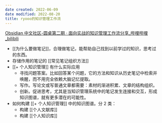 ```yaml
---
date created: 2022-06-09
date modified: 2022-08-20
title: ryooo的知识管理工作流
---
```


[Obsidian 中文社区-圆桌第二期 · 面向实战的知识管理工作流分享_哔哩哔哩_bilibili](https://www.bilibili.com/video/BV1QY4y147VR/?spm_id_from=333.788)

- [[为什么要做笔记]]，合理做笔记，能帮助自己找到以前学过的知识，思考过的东西。
- 存储作用的笔记的 [[常见笔记组织方法]]
- [[+ 个人知识管理]] 有什么实际应用
	- 寻找问题答案。比如回答某个问题，它的方法和知识从历史笔记中检索并唤醒，而不用完全依赖大脑记忆提取。
	- 写作。写论文或写普通文章都需要：素材的渐进积累、文章的结构组织。
	- 创新。促进思考，尤其是当知识管理系统中的笔记发生连接和交互，形成知识图谱，就有更多潜在的可能性。
- 如何构建 [[+ 个人知识管理]] 中的知识图谱。分 2 类：
	- 构建 [[个人文献库]]
	- 构建 [[个人知识库]]
